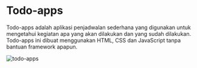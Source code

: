 # Todo-apps
Todo-apps adalah aplikasi penjadwalan sederhana yang digunakan untuk mengetahui kegiatan apa yang akan dilakukan dan yang sudah dilakukan. Todo-apps ini dibuat menggunakan HTML, CSS dan JavaScript tanpa bantuan framework apapun.

![todo-apps](https://github.com/VickyPratama87/todo-apps/assets/92003802/ca307053-bcf5-444c-b4b6-cdd839590110)
